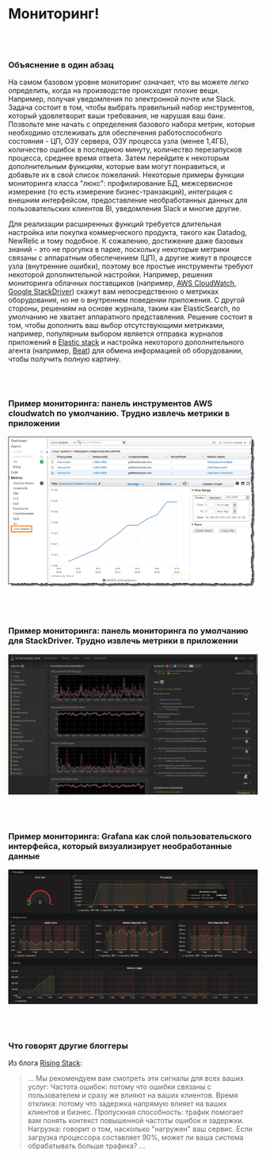 # Мониторинг!

<br/><br/>

### Объяснение в один абзац

На самом базовом уровне мониторинг означает, что вы можете *легко* определить, когда на производстве происходят плохие вещи. Например, получая уведомления по электронной почте или Slack. Задача состоит в том, чтобы выбрать правильный набор инструментов, который удовлетворит ваши требования, не нарушая ваш банк. Позвольте мне начать с определения базового набора метрик, которые необходимо отслеживать для обеспечения работоспособного состояния - ЦП, ОЗУ сервера, ОЗУ процесса узла (менее 1,4ГБ), количество ошибок в последнюю минуту, количество перезапусков процесса, среднее время ответа. Затем перейдите к некоторым дополнительным функциям, которые вам могут понравиться, и добавьте их в свой список пожеланий. Некоторые примеры функции мониторинга класса "люкс": профилирование БД, межсервисное измерение (то есть измерение бизнес-транзакций), интеграция с внешним интерфейсом, предоставление необработанных данных для пользовательских клиентов BI, уведомления Slack и многие другие.

Для реализации расширенных функций требуется длительная настройка или покупка коммерческого продукта, такого как Datadog, NewRelic и тому подобное. К сожалению, достижение даже базовых знаний - это не прогулка в парке, поскольку некоторые метрики связаны с аппаратным обеспечением (ЦП), а другие живут в процессе узла (внутренние ошибки), поэтому все простые инструменты требуют некоторой дополнительной настройки. Например, решения мониторинга облачных поставщиков (например, [AWS CloudWatch](https://aws.amazon.com/cloudwatch/), [Google StackDriver](https://cloud.google.com/stackdriver/)) скажут вам непосредственно о метриках оборудования, но не о внутреннем поведении приложения. С другой стороны, решениям на основе журнала, таким как ElasticSearch, по умолчанию не хватает аппаратного представления. Решение состоит в том, чтобы дополнить ваш выбор отсутствующими метриками, например, популярным выбором является отправка журналов приложений в [Elastic stack](https://www.elastic.co/products) и настройка некоторого дополнительного агента (например, [Beat]( https://www.elastic.co/products)) для обмена информацией об оборудовании, чтобы получить полную картину.

<br/><br/>

### Пример мониторинга: панель инструментов AWS cloudwatch по умолчанию. Трудно извлечь метрики в приложении

![AWS cloudwatch default dashboard. Hard to extract in-app metrics](/assets/images/monitoring1.png)

<br/><br/>

### Пример мониторинга: панель мониторинга по умолчанию для StackDriver. Трудно извлечь метрики в приложении

![StackDriver default dashboard. Hard to extract in-app metrics](/assets/images/monitoring2.jpg)

<br/><br/>

### Пример мониторинга: Grafana как слой пользовательского интерфейса, который визуализирует необработанные данные

![Grafana as the UI layer that visualizes raw data](/assets/images/monitoring3.png)

<br/><br/>

### Что говорят другие блоггеры

Из блога [Rising Stack](http://mubaloo.com/best-practices-deploying-node-js-applications/):

> … Мы рекомендуем вам смотреть эти сигналы для всех ваших услуг:
> Частота ошибок: потому что ошибки связаны с пользователем и сразу же влияют на ваших клиентов.
> Время отклика: потому что задержка напрямую влияет на ваших клиентов и бизнес.
> Пропускная способность: трафик помогает вам понять контекст повышенной частоты ошибок и задержки.
> Нагрузка: говорит о том, насколько "нагружен" ваш сервис. Если загрузка процессора составляет 90%, может ли ваша система обрабатывать больше трафика? ...
